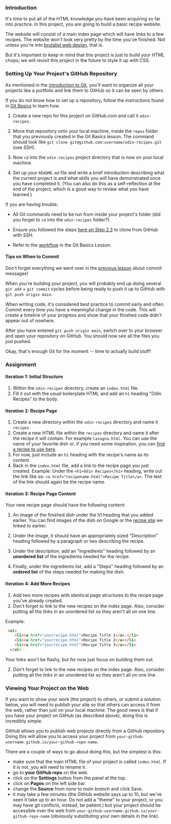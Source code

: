 ### Introduction

It's time to put all of the HTML knowledge you have been acquiring so far into practice. In this project, you are going to build a basic recipe website.

The website will consist of a main index page which will have links to a few recipes. The website won't look very pretty by the time you've finished. Not unless you're into [brutalist web design](https://brutalistwebsites.com/), that is.

But it's important to keep in mind that this project is just to build your HTML chops; we will revisit this project in the future to style it up with CSS.

### Setting Up Your Project's GitHub Repository

As mentioned in the [introduction to Git](https://www.theodinproject.com/paths/foundations/courses/foundations/lessons/introduction-to-git), you'll want to organize all your projects like a portfolio and link them to GitHub so it can be seen by others.

If you do not know how to set up a repository, follow the instructions found in [Git Basics](https://www.theodinproject.com/paths/foundations/courses/foundations/lessons/git-basics) to learn how.

1.  Create a new repo for this project on GitHub.com and call it `odin-recipes`.

2.  Move that repository onto your local machine, inside the `repos` folder that you previously created in the Git Basics lesson. The command should look like `git clone git@github.com:username/odin-recipes.git` (use SSH).

3.  Now `cd` into the `odin-recipes` project directory that is now on your local machine.

4.  Set up your `README.md` file and write a brief introduction describing what the current project is and what skills you will have demonstrated once you have completed it. (You can also do this as a self-reflection at the end of the project, which is a good way to review what you have learned.)

If you are having trouble:

-   All Git commands need to be run from inside your project's folder (did you forget to `cd` into the `odin-recipes` folder?).

-   Ensure you followed the steps [here on Step 2.3](/paths/foundations/courses/foundations/lessons/setting-up-git#step-2-configure-git-and-github) to clone from GitHub with SSH.

-   Refer to the [workflow](https://www.theodinproject.com/paths/foundations/courses/foundations/lessons/git-basics) in the Git Basics Lesson.

#### Tips on When to Commit
Don't forget everything we went over in the [previous lesson](https://www.theodinproject.com/paths/foundations/courses/foundations/lessons/commit-messages) about commit messages!

When you're building your project, you will probably end up doing several `git add` + `git commit` cycles before being ready to push it up to GitHub with `git push origin main`.

When writing code, it's considered best practice to commit early and often. Commit every time you have a meaningful change in the code. This will create a timeline of your progress and show that your finished code didn't appear out of nowhere.

After you have entered `git push origin main`, switch over to your browser and open your repository on GitHub. You should now see all the files you just pushed.

Okay, that's enough Git for the moment -- time to actually build stuff!

### Assignment

<div class="lesson-content__panel" markdown="1">

#### Iteration 1: Initial Structure

1.  Within the `odin-recipes` directory, create an `index.html` file.
2.  Fill it out with the usual boilerplate HTML and add an `h1` heading "Odin Recipes" to the body.

#### Iteration 2:  Recipe Page

1.  Create a new directory within the `odin-recipes` directory and name it `recipes`.
2.  Create a new HTML file within the  `recipes` directory and name it after the recipe it will contain. For example `lasagna.html`. You can use the name of your favorite dish or, if you need some inspiration, you can [find a recipe to use here](https://www.allrecipes.com/).
3.  For now, just include an `h1` heading with the recipe's name as its content.
4.  Back in the `index.html` file, add a link to the recipe page you just created. Example: Under the `<h1>Odin Recipes</h1>` heading, write out the link like so: `<a href="recipename.html">Recipe Title</a>`. The text of the link should again be the recipe name.

#### Iteration 3:  Recipe Page Content

Your new recipe page should have the following content:

1.  An image of the finished dish under the h1 heading that you added earlier. You can find images of the dish on Google or the [recipe site](https://www.allrecipes.com/) we linked to earlier.

2.  Under the image, it should have an appropriately sized "Description" heading followed by a paragraph or two describing the recipe.

3.  Under the description, add an "Ingredients" heading followed by an **unordered list** of the ingredients needed for the recipe.

4.  Finally, under the ingredients list, add a "Steps" heading followed by an **ordered list** of the steps needed for making the dish.

#### Iteration 4: Add More Recipes

1. Add two more recipes with identical page structures to the recipe page you've already created.
2. Don't forget to link to the new recipes on the index page. Also, consider putting all the links in an unordered list so they aren't all on one line. 

Example: 
~~~html 
 <ul>
    <li><a href="yourrecipe.html">Recipe Title 1</a>.</li>
    <li><a href="yourrecipe.html">Recipe Title 2</a></li>
    <li><a href="yourrecipe.html">Recipe Title 3</a></li>
  </ul>
~~~
  
Your links won't be flashy, but for now just focus on building them out.
</div>

2.  Don't forget to link to the new recipes on the index page. Also, consider putting all the links in an unordered list so they aren't all on one line.


### Viewing Your Project on the Web

If you want to show your work (the project) to others, or submit a solution below, you will need to publish your site so that others can access it from the web, rather than just on your local machine. The good news is that if you have your project on GitHub (as described above), doing this is incredibly simple.

GitHub allows you to publish web projects directly from a GitHub repository. Doing this will allow you to access your project from `your-github-username.github.io/your-github-repo-name`.

There are a couple of ways to go about doing this, but the simplest is this:

-   make sure that the main HTML file of your project is called `index.html`. If it is not, you will need to rename it.
-   go to **your GitHub repo** on the web.
-   click on the **Settings** button from the panel at the top.
-   click on **Pages** on the left side bar.
-   change the **Source** from _none_ to _main branch_ and click Save.
-   it may take a few minutes (the GitHub website says up to 10, but we've seen it take up to an hour. Do not add a "theme" to your project, or you may have git conflicts, instead, be patient.) but your project should be accessible over the web from `your-github-username.github.io/your-github-repo-name` (obviously substituting your own details in the link).

